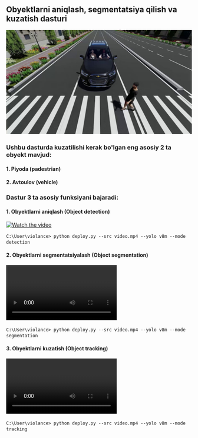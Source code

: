 ## Obyektlarni aniqlash, segmentatsiya qilish va kuzatish dasturi

![image](https://github.com/MisterFoziljon/AIRI-Violance/blob/main/Violance%20step-1/demonstration/image.jpg)

### Ushbu dasturda kuzatilishi kerak bo'lgan eng asosiy 2 ta obyekt mavjud:
#### 1. Piyoda (padestrian)
#### 2. Avtoulov (vehicle)


### Dastur 3 ta asosiy funksiyani bajaradi:

#### 1. Obyektlarni aniqlash (Object detection)
[![Watch the video](https://i.imgur.com/vKb2F1B.png)](https://github.com/MisterFoziljon/AIRI-Violance/blob/main/Violance%20step-1/demonstration/detection.mp4)
```shell
C:\User\violance> python deploy.py --src video.mp4 --yolo v8m --mode detection
```

#### 2. Obyektlarni segmentatsiyalash (Object segmentation)

![image](https://github.com/MisterFoziljon/AIRI-Violance/blob/main/Violance%20step-1/demonstration/segmentation.mp4)
```shell
C:\User\violance> python deploy.py --src video.mp4 --yolo v8m --mode segmentation
```
#### 3. Obyektlarni kuzatish (Object tracking)

![image](https://github.com/MisterFoziljon/AIRI-Violance/blob/main/Violance%20step-1/demonstration/tracking.mp4)
```shell
C:\User\violance> python deploy.py --src video.mp4 --yolo v8m --mode tracking
```


